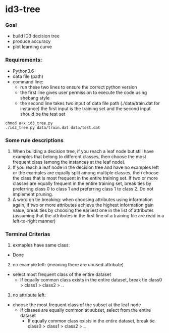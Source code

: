 # id3-tree
### Goal 
- build ID3 decision tree
- produce accuracy
- plot learning curve

### Requirements:
- Python3.6
- data file (path)
- command line: 
  - run these two lines to ensure the correct python version
  - the first line gives user permission to execute the code using shebang style
  - the second line takes two input of data file path (./data/train.dat for instance)
    the first input is the training set and the second input should be the test set
~~~
chmod u+x id3_tree.py
./id3_tree.py data/train.dat data/test.dat
~~~
### Some rule descriptions
1. When building a decision tree, if you reach a leaf node but still have examples that belong to
different classes, then choose the most frequent class (among the instances at the leaf node). 
2. If you reach a leaf node in the decision tree and have no examples left or the examples are equally split
among multiple classes, then choose the class that is most frequent in the entire training set. If two
or more classes are equally frequent in the entire training set, break ties by preferring class 0 to
class 1 and preferring class 1 to class 2. Do not implement pruning.
3. A word on tie breaking: when choosing attributes using information again, if two or more
attributes achieve the highest information gain value, break ties by choosing the earliest one in
the list of attributes (assuming that the attributes in the first line of a training file are read in a
left-to-right manner)

### Terminal Criterias
1. exmaples have same class:
  - Done
2. no example left: (meaning there are unused attribute)
  - select most frequent class of the entire dataset
    - If equally common class exists in the entire dataset, break tie class0 > class1 > class2 > ..
3. no attribute left:
  - choose the most frequent class of the subset at the leaf node
    - If classes are equally common at subset, select from the entire dataset
      - If equally common class exists in the entire dataset, break tie class0 > class1 > class2 > ..




